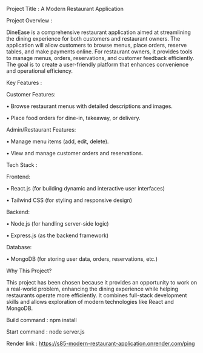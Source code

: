 Project Title : A Modern Restaurant Application

Project Overview :

DineEase is a comprehensive restaurant application aimed at streamlining the dining experience for both customers and restaurant owners. The application will allow customers to browse menus, place orders, reserve tables, and make payments online. For restaurant owners, it provides tools to manage menus, orders, reservations, and customer feedback efficiently. The goal is to create a user-friendly platform that enhances convenience and operational efficiency.

Key Features :

Customer Features:

• Browse restaurant menus with detailed descriptions and images.

• Place food orders for dine-in, takeaway, or delivery.

Admin/Restaurant Features:

• Manage menu items (add, edit, delete).

• View and manage customer orders and reservations.

Tech Stack :

Frontend:

• React.js (for building dynamic and interactive user interfaces)

• Tailwind CSS (for styling and responsive design)

Backend:

• Node.js (for handling server-side logic)

• Express.js (as the backend framework)

Database:

• MongoDB (for storing user data, orders, reservations, etc.)

Why This Project?

This project has been chosen because it provides an opportunity to work on a real-world problem, enhancing the dining experience while helping restaurants operate more efficiently. It combines full-stack development skills and allows exploration of modern technologies like React and MongoDB.


Build command : npm install

Start command : node server.js

Render link : https://s85-modern-restaurant-application.onrender.com/ping
